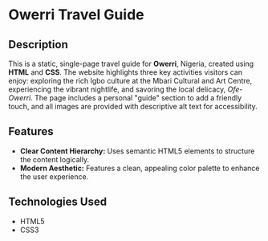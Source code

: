 # Owerri Travel Guide

## Description

This is a static, single-page travel guide for **Owerri**, Nigeria, created using **HTML** and **CSS**. The website highlights three key activities visitors can enjoy: exploring the rich Igbo culture at the Mbari Cultural and Art Centre, experiencing the vibrant nightlife, and savoring the local delicacy, _Ofe-Owerri_. The page includes a personal "guide" section to add a friendly touch, and all images are provided with descriptive alt text for accessibility.

## Features

- **Clear Content Hierarchy:** Uses semantic HTML5 elements to structure the content logically.
- **Modern Aesthetic:** Features a clean, appealing color palette to enhance the user experience.

## Technologies Used

- HTML5
- CSS3
